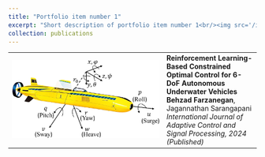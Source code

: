 ```yaml
---
title: "Portfolio item number 1"
excerpt: "Short description of portfolio item number 1<br/><img src='/images/500x300.png'>"
collection: publications
---
```


<table style="border-collapse: collapse; border: none;">
<tr style="border: none;">
<td width="300" style="border: none;">
    <img src="/images/AUV.png" width="300">
</td>
<td style="border: none;">
    <strong>Reinforcement Learning-Based Constrained Optimal Control for 6-DoF Autonomous Underwater Vehicles</strong>  
    <br>
    <strong>Behzad Farzanegan</strong>, Jagannathan Sarangapani   
    <br>
    <em>International Journal of Adaptive Control and Signal Processing, 2024 (Published)</em>  
    <br>
</td>
</tr>
</table>
